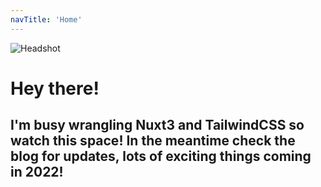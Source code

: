 ```yaml
---
navTitle: 'Home'
---
```


![Headshot](https://user-images.githubusercontent.com/11415127/179379912-3dab6c76-524b-4d55-b8b5-d7156d913f8a.png)

# Hey there!

## I'm busy wrangling Nuxt3 and TailwindCSS so watch this space! In the meantime check the blog for updates, lots of exciting things coming in 2022!
